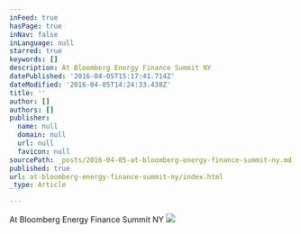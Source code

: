 ```yaml
---
inFeed: true
hasPage: true
inNav: false
inLanguage: null
starred: true
keywords: []
description: At Bloomberg Energy Finance Summit NY
datePublished: '2016-04-05T15:17:41.714Z'
dateModified: '2016-04-05T14:24:33.438Z'
title: ''
author: []
authors: []
publisher:
  name: null
  domain: null
  url: null
  favicon: null
sourcePath: _posts/2016-04-05-at-bloomberg-energy-finance-summit-ny.md
published: true
url: at-bloomberg-energy-finance-summit-ny/index.html
_type: Article

---
```

At Bloomberg Energy Finance Summit NY
![](https://the-grid-user-content.s3-us-west-2.amazonaws.com/cdfaa688-3f5f-4d99-b453-3c19956171fe.jpg)